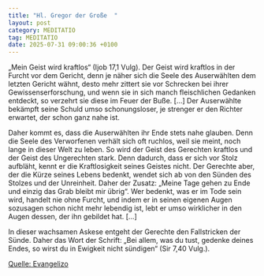 ```yaml
---
title: "Hl. Gregor der Große  "
layout: post
category: MEDITATIO
tag: MEDITATIO
date: 2025-07-31 09:00:36 +0100
---
```

„Mein Geist wird kraftlos“ (Ijob 17,1 Vulg). Der Geist wird kraftlos in der Furcht vor dem Gericht, denn je näher sich die Seele des Auserwählten dem letzten Gericht wähnt, desto mehr zittert sie vor Schrecken bei ihrer Gewissenserforschung, und wenn sie in sich manch fleischlichen Gedanken entdeckt, so verzehrt sie diese im Feuer der Buße.<!--more--> […] Der Auserwählte bekämpft seine Schuld umso schonungsloser, je strenger er den Richter erwartet, der schon ganz nahe ist.
 
Daher kommt es, dass die Auserwählten ihr Ende stets nahe glauben. Denn die Seele des Verworfenen verhält sich oft ruchlos, weil sie meint, noch lange in dieser Welt zu leben. So wird der Geist des Gerechten kraftlos und der Geist des Ungerechten stark. Denn dadurch, dass er sich vor Stolz aufbläht, kennt er die Kraftlosigkeit seines Geistes nicht. Der Gerechte aber, der die Kürze seines Lebens bedenkt, wendet sich ab von den Sünden des Stolzes und der Unreinheit. Daher der Zusatz: „Meine Tage gehen zu Ende und einzig das Grab bleibt mir übrig“. Wer bedenkt, was er im Tode sein wird, handelt nie ohne Furcht, und indem er in seinen eigenen Augen sozusagen schon nicht mehr lebendig ist, lebt er umso wirklicher in den Augen dessen, der ihn gebildet hat. […]
 
In dieser wachsamen Askese entgeht der Gerechte den Fallstricken der Sünde. Daher das Wort der Schrift: „Bei allem, was du tust, gedenke deines Endes, so wirst du in Ewigkeit nicht sündigen“ (Sir 7,40 Vulg.).

[Quelle: Evangelizo](https://evangeliumtagfuertag.org/DE/gospel)
